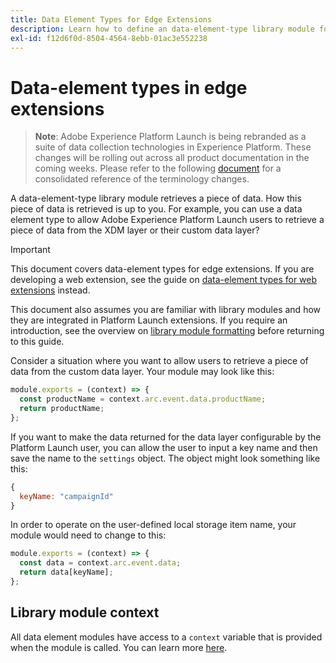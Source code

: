 ```yaml
---
title: Data Element Types for Edge Extensions
description: Learn how to define an data-element-type library module for an edge extension in Adobe Experience Platform Launch.
exl-id: f12d6f0d-8504-4564-8ebb-01ac3e552238
---
```

# Data-element types in edge extensions

>**Note**: Adobe Experience Platform Launch is being rebranded as a suite of data collection technologies in Experience Platform. These changes will be rolling out across all product documentation in the coming weeks. Please refer to the following [document](../../launch-name-updates) for a consolidated reference of the terminology changes.

A data-element-type library module retrieves a piece of data. How this piece of data is retrieved is up to you. For example, you can use a data element type to allow Adobe Experience Platform Launch users to retrieve a piece of data from the XDM layer or their custom data layer?

>[!IMPORTANT]
>
>This document covers data-element types for edge extensions. If you are developing a web extension, see the guide on [data-element types for web extensions](../web/data-element-types.md) instead.
>
>This document also assumes you are familiar with library modules and how they are integrated in Platform Launch extensions. If you require an introduction, see the overview on [library module formatting](./format.md) before returning to this guide.

Consider a situation where you want to allow users to retrieve a piece of data from the custom data layer. Your module may look like this:

```js
module.exports = (context) => {
  const productName = context.arc.event.data.productName;
  return productName;
};
```

If you want to make the data returned for the data layer configurable by the Platform Launch user, you can allow the user to input a key name and then save the name to the `settings` object. The object might look something like this:

```js
{
  keyName: "campaignId"
}
```

In order to operate on the user-defined local storage item name, your module would need to change to this:

```js
module.exports = (context) => {
  const data = context.arc.event.data;
  return data[keyName];
};
```

## Library module context

All data element modules have access to a `context` variable that is provided when the module is called. You can learn more [here](./context.md).
